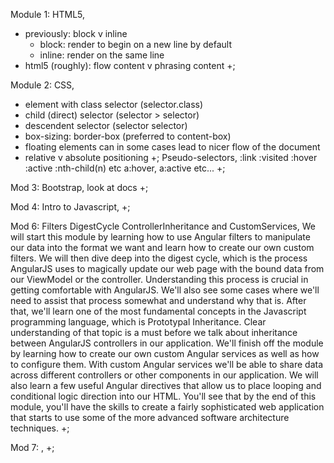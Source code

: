 Module 1: HTML5,
  - previously: block v inline
    - block: render to begin on a new line by default
    - inline: render on the same line
  - html5 (roughly): flow content v phrasing content
  +;

Module 2: CSS,
  - element with class selector (selector.class)
  - child (direct) selector (selector > selector)
  - descendent selector (selector selector)
  - box-sizing: border-box (preferred to content-box)
  - floating elements can in some cases lead to nicer flow of the document
  - relative v absolute positioning
  +;
Pseudo-selectors,
  :link
  :visited
  :hover
  :active
  :nth-child(n)
  etc
  a:hover, a:active etc...
  +;

  Mod 3: Bootstrap,
    look at docs
    +;

  Mod 4: Intro to Javascript,
    +;

  Mod 6: Filters DigestCycle ControllerInheritance and CustomServices,
    We will start this module by learning how to use Angular filters to manipulate our data into the format we want and learn how to create our own custom filters. We will then dive deep into the digest cycle, which is the process AngularJS uses to magically update our web page with the bound data from our ViewModel or the controller. Understanding this process is crucial in getting comfortable with AngularJS. We'll also see some cases where we'll need to assist that process somewhat and understand why that is. After that, we'll learn one of the most fundamental concepts in the Javascript programming language, which is Prototypal Inheritance. Clear understanding of that topic is a must before we talk about inheritance between AngularJS controllers in our application. We'll finish off the module by learning how to create our own custom Angular services as well as how to configure them. With custom Angular services we'll be able to share data across different controllers or other components in our application. We will also learn a few useful Angular directives that allow us to place looping and conditional logic direction into our HTML. You'll see that by the end of this module, you'll have the skills to create a fairly sophisticated web application that starts to use some of the more advanced software architecture techniques.
  +;

Mod 7: ,
  +;
